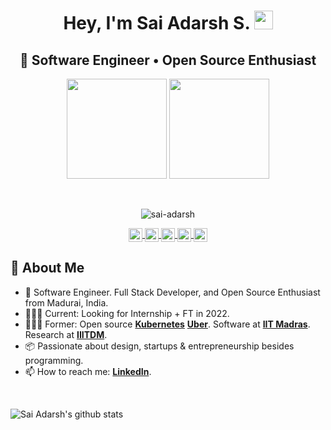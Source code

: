 <h1 align="center">Hey, I'm Sai Adarsh S. <img src="https://raw.githubusercontent.com/aemmadi/aemmadi/master/wave.gif" width="30px"></h1> 
<h2 align="center"> 🚀 Software Engineer • Open Source Enthusiast </h2>

<p align="center"> <img src="https://octodex.github.com/images/daftpunktocat-thomas.gif" height="160px" width="160px"> <img src="https://octodex.github.com/images/daftpunktocat-guy.gif" height="160px" width="160px"> </p>

<br />

<p align="center"> <img src="https://komarev.com/ghpvc/?username=sai-adarsh" alt="sai-adarsh" /> </p>

<p align="center">
  <a href="https://twitter.com/ad6rsh">
    <img align="center" alt="Sai Adarsh S | Twitter" width="22px" src="https://cdn.jsdelivr.net/npm/simple-icons@v3/icons/twitter.svg" />
  </a>
  <a href="https://www.linkedin.com/in/sai-adarsh/">
    <img align="center" alt="Sai Adarsh S's LinkedIn" width="22px" src="https://cdn.jsdelivr.net/npm/simple-icons@v3/icons/linkedin.svg" />
  </a>
  <a href="https://www.instagram.com/ad6rsh/">
    <img align="center" alt="Sai Adarsh S's Instagram" width="22px" src="https://cdn.jsdelivr.net/npm/simple-icons@v3/icons/instagram.svg" />
  </a>
  <a href="https://leetcode.com/sai-adarsh/">
    <img align="center" alt="Sai Adarsh S's Leetcode" width="22px" src="https://cdn.jsdelivr.net/npm/simple-icons@v3/icons/leetcode.svg" />
  </a>
  <a href="https://saiadarsh99.medium.com/">
    <img align="center" alt="Sai Adarsh S's Medium" width="22px" src="https://cdn.jsdelivr.net/npm/simple-icons@v3/icons/medium.svg" />
  </a>
</p>

## :wave: About Me
 - 🚀 Software Engineer. Full Stack Developer, and Open Source Enthusiast from Madurai, India.
 - 🙍🏽‍♂️ Current: Looking for Internship + FT in 2022.
 - 👨🏽‍💻 Former: Open source [**Kubernetes**](http://github.com/kubernetes/kubernetes) [**Uber**](https://github.com/uber). Software at [**IIT Madras**](https://www.iitm.ac.in/). Research at [**IIITDM**](https://www.iiitdm.ac.in/).
 - 📦 Passionate about design, startups & entrepreneurship besides programming.
 - 📫 How to reach me: [**LinkedIn**](https://www.linkedin.com/in/sai-adarsh/).

<br />

![Sai Adarsh's github stats](https://github-readme-stats.vercel.app/api?username=sai-adarsh&show_icons=true&hide_border=true&theme=tokyonight)


